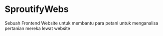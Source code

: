 # SproutifyWebs
Sebuah Frontend Website untuk membantu para petani untuk menganalisa pertanian mereka lewat website
